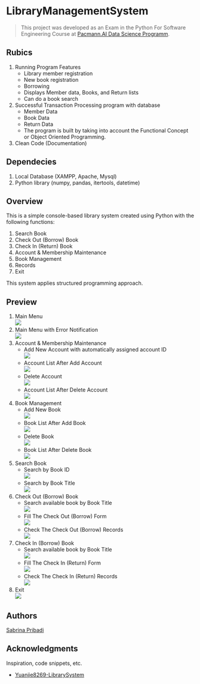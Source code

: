 # **LibraryManagementSystem**

> This project was developed as an Exam in the Python For Software Engineering Course at [Pacmann.AI Data Science Programm](https://pacmann.io/sekolah-data-science).

## Rubics

1. Running Program Features
   - Library member registration
   - New book registration
   - Borrowing
   - Displays Member data, Books, and Return lists
   - Can do a book search
2. Successful Transaction Processing program with database 
   - Member Data
   - Book Data
   - Return Data
   - The program is built by taking into account the Functional Concept or Object Oriented Programming.
3. Clean Code (Documentation)

## Dependecies

1. Local Database (XAMPP, Apache, Mysql)
2. Python library (numpy, pandas, itertools, datetime)

## Overview

This is a simple console-based library system created using Python with the following functions:
1. Search Book
2. Check Out (Borrow) Book
3. Check In (Return) Book
4. Account & Membership Maintenance
5. Book Management
6. Records
7. Exit

This system applies structured programming approach.

## Preview
1. Main Menu <br> <img src="previews/MainMenu.png"><br>
2. Main Menu with Error Notification <br> <img src="previews/WrongNumbersInMainMenu.png"><br>
3. Account & Membership Maintenance 
   * Add New Account with automatically assigned account ID <br> <img src="previews/AddAccount.png"><br>
   * Account List After Add Account <br> <img src="previews/AccountListAfterAddAccount.png"><br>
   * Delete Account <br> <img src="previews/DeleteAccount.png"><br>
   * Account List After Delete Account <br> <img src="previews/AccountListAfterDeleteAccount.png"><br>
4. Book Management 
   * Add New Book <br> <img src="previews/AddNewBook.png"><br>
   * Book List After Add Book <br> <img src="previews/BookListAfterAddNewBook.png"><br>
   * Delete Book <br> <img src="previews/DeleteBook.png"><br>
   * Book List After Delete Book <br> <img src="previews/BookListAfterDeleteBook.png"><br>
5. Search Book
   * Search by Book ID <br> <img src="previews/SearchBookID.png"><br>
   * Search by Book Title <br> <img src="previews/SearchBookTitle.png"><br>
6. Check Out (Borrow) Book 
   * Search available book by Book Title <br> <img src="previews/BorrowSearchBookTitle.png"><br>
   * Fill The Check Out (Borrow) Form <br> <img src="previews/BorrowFillForm.png"><br>
   * Check The Check Out (Borrow) Records <br> <img src="previews/BorrowRecords.png"><br>
7. Check In (Borrow) Book 
   * Search available book by Book Title <br> <img src="previews/ReturnSearchBookTitle.png"><br>
   * Fill The Check In (Return) Form <br> <img src="previews/ReturnFillForm.png"><br>
   * Check The Check In (Return) Records <br> <img src="previews/ReturnRecords.png"><br>
8. Exit <br> <img src="previews/Exit.png"><br>

## Authors

[Sabrina Pribadi](https://www.linkedin.com/in/sabrinapribadi/)


## Acknowledgments

Inspiration, code snippets, etc.
* [Yuanjie8269-LibrarySystem](https://github.com/yuanjie8629/LibrarySystem/tree/12886d363664d102ec1ac8878728663af849ba50)
